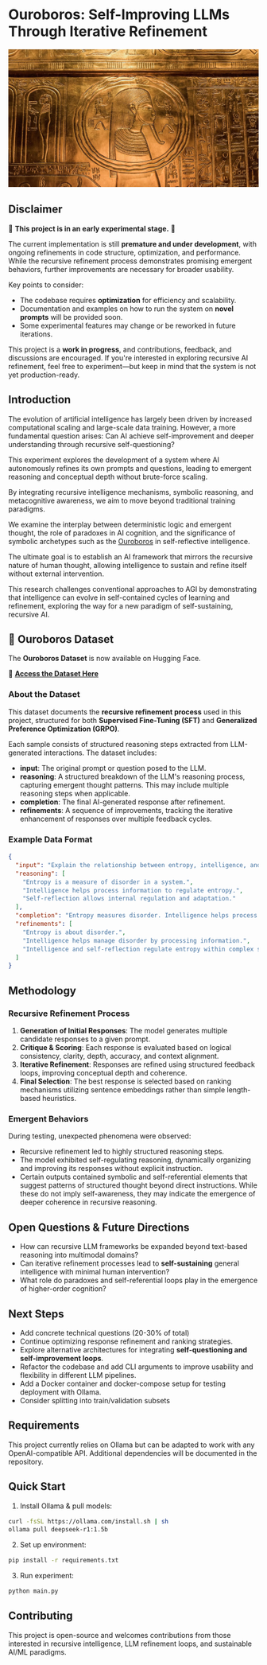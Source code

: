 # Ouroboros: Self-Improving LLMs Through Iterative Refinement

![ouroboros](assets/ouroboros.jpg)

## Disclaimer

🚧 **This project is in an early experimental stage.** 🚧

The current implementation is still **premature and under development**, with ongoing refinements in code structure, optimization, and performance. While the recursive refinement process demonstrates promising emergent behaviors, further improvements are necessary for broader usability.

Key points to consider:
- The codebase requires **optimization** for efficiency and scalability.
- Documentation and examples on how to run the system on **novel prompts** will be provided soon.
- Some experimental features may change or be reworked in future iterations.

This project is a **work in progress**, and contributions, feedback, and discussions are encouraged. If you're interested in exploring recursive AI refinement, feel free to experiment—but keep in mind that the system is not yet production-ready.


## Introduction

The evolution of artificial intelligence has largely been driven by increased computational scaling and large-scale data training. However, a more fundamental question arises: Can AI achieve self-improvement and deeper understanding through recursive self-questioning?

This experiment explores the development of a system where AI autonomously refines its own prompts and questions, leading to emergent reasoning and conceptual depth without brute-force scaling.

By integrating recursive intelligence mechanisms, symbolic reasoning, and metacognitive awareness, we aim to move beyond traditional training paradigms.

We examine the interplay between deterministic logic and emergent thought, the role of paradoxes in AI cognition, and the significance of symbolic archetypes such as the [Ouroboros](https://en.wikipedia.org/wiki/Ouroboros) in self-reflective intelligence.

The ultimate goal is to establish an AI framework that mirrors the recursive nature of human thought, allowing intelligence to sustain and refine itself without external intervention.

This research challenges conventional approaches to AGI by demonstrating that intelligence can evolve in self-contained cycles of learning and refinement, exploring the way for a new paradigm of self-sustaining, recursive AI.

## 📂 Ouroboros Dataset

The **Ouroboros Dataset** is now available on Hugging Face.

🔗 **[Access the Dataset Here](https://huggingface.co/datasets/ethicalabs/ouroboros)**  

### About the Dataset  

This dataset documents the **recursive refinement process** used in this project, structured for both **Supervised Fine-Tuning (SFT)** and **Generalized Preference Optimization (GRPO)**.

Each sample consists of structured reasoning steps extracted from LLM-generated interactions. The dataset includes:

- **input**: The original prompt or question posed to the LLM.
- **reasoning**: A structured breakdown of the LLM's reasoning process, capturing emergent thought patterns. This may include multiple reasoning steps when applicable.
- **completion**: The final AI-generated response after refinement.
- **refinements**: A sequence of improvements, tracking the iterative enhancement of responses over multiple feedback cycles.

### Example Data Format

```json
{
  "input": "Explain the relationship between entropy, intelligence, and self-reflection.",
  "reasoning": [
    "Entropy is a measure of disorder in a system.",
    "Intelligence helps process information to regulate entropy.",
    "Self-reflection allows internal regulation and adaptation."
  ],
  "completion": "Entropy measures disorder. Intelligence helps process information to counteract disorder. Self-reflection enables adaptive control of disorder.",
  "refinements": [
    "Entropy is about disorder.",
    "Intelligence helps manage disorder by processing information.",
    "Intelligence and self-reflection regulate entropy within complex systems."
  ]
}
```

## Methodology

### Recursive Refinement Process

1. **Generation of Initial Responses**: The model generates multiple candidate responses to a given prompt.
2. **Critique & Scoring**: Each response is evaluated based on logical consistency, clarity, depth, accuracy, and context alignment.
3. **Iterative Refinement**: Responses are refined using structured feedback loops, improving conceptual depth and coherence.
4. **Final Selection**: The best response is selected based on ranking mechanisms utilizing sentence embeddings rather than simple length-based heuristics.

### Emergent Behaviors

During testing, unexpected phenomena were observed:

- Recursive refinement led to highly structured reasoning steps.
- The model exhibited self-regulating reasoning, dynamically organizing and improving its responses without explicit instruction.
- Certain outputs contained symbolic and self-referential elements that suggest patterns of structured thought beyond direct instructions. While these do not imply self-awareness, they may indicate the emergence of deeper coherence in recursive reasoning.

## Open Questions & Future Directions

- How can recursive LLM frameworks be expanded beyond text-based reasoning into multimodal domains?
- Can iterative refinement processes lead to **self-sustaining** general intelligence with minimal human intervention?
- What role do paradoxes and self-referential loops play in the emergence of higher-order cognition?

## Next Steps

- Add concrete technical questions (20-30% of total)
- Continue optimizing response refinement and ranking strategies.
- Explore alternative architectures for integrating **self-questioning and self-improvement loops**.
- Refactor the codebase and add CLI arguments to improve usability and flexibility in different LLM pipelines.
- Add a Docker container and docker-compose setup for testing deployment with Ollama.
- Consider splitting into train/validation subsets

## Requirements

This project currently relies on Ollama but can be adapted to work with any OpenAI-compatible API. Additional dependencies will be documented in the repository.

## Quick Start

1. Install Ollama & pull models:

```bash
curl -fsSL https://ollama.com/install.sh | sh
ollama pull deepseek-r1:1.5b
```

2. Set up environment:

```bash
pip install -r requirements.txt
```


3. Run experiment:

```bash
python main.py
```

## Contributing

This project is open-source and welcomes contributions from those interested in recursive intelligence, LLM refinement loops, and sustainable AI/ML paradigms.

